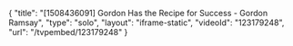 {
    "title": "[1508436091] Gordon Has the Recipe for Success - Gordon Ramsay",
    "type": "solo",
    "layout": "iframe-static",
    "videoId": "123179248",
    "url": "\/tvpembed\/123179248"
}